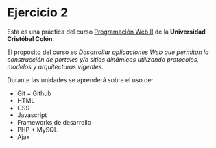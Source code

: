 # Ejercicio 2

Esta es una práctica del curso [Programación Web II](#) de la **Universidad Cristóbal Colón**.

El propósito del curso es *Desarrollar aplicaciones Web que permitan la construcción de portales y/o sitios dinámicos utilizando protocolos, modelos y arquitecturas vigentes.* 

Durante las unidades se aprenderá sobre el uso de:

* Git + Github
* HTML
* CSS
* Javascript
* Frameworks de desarrollo
* PHP + MySQL
* Ajax
